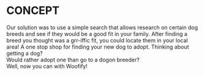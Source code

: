 # CONCEPT
Our solution was to use a simple search that allows research on certain dog breeds and see if they would be a good fit in your family. 
After finding a breed you thought was a grr-iffic fit, you could locate them in your local area! A one stop shop for finding your new dog to adopt.        Thinking about getting a dog?   
Would rather adopt one than go to a dogon breeder?  
Well, now you can with Woofify!
